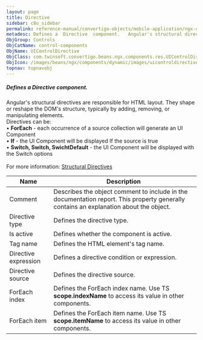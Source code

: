 ```yaml
---
layout: page
title: Directive
sidebar: c8o_sidebar
permalink: reference-manual/convertigo-objects/mobile-application/ngx-components/control-components/directive/
metadesc: Defines a  Directive  component.   Angular's structural directives are responsible for HTML layout. They shape or reshape the DOM's structure, typical
ObjGroup: Controls
ObjCatName: control-components
ObjName: UIControlDirective
ObjClass: com.twinsoft.convertigo.beans.ngx.components.res.UIControlDirective
ObjIcon: /images/beans/ngx/components/dynamic/images/uicontroldirective_32x32.png
topnav: topnavobj
---
```

##### Defines a <i>Directive</i> component. <br/>

 Angular's structural directives are responsible for HTML layout. They shape or reshape the DOM's structure, typically by adding, removing, or manipulating elements.<br/>
Directives can be:<br> • <b>ForEach</b>  - each occurrence of a source collection will generate an UI Component<br> • <b>If</b> 		- the UI Component will be displayed If the source is true<br> • <b>Switch, Switch, SwichtDefault</b> 	- the UI Component will be displayed with the Switch options<br/>
<br/>
For more information: <a href='https://angular.io/guide/structural-directives' target='_blank'>Structural Directives</a>

Name | Description 
--- | ---
Comment | Describes the object comment to include in the documentation report.  This property generally contains an explanation about the object. 
Directive type | Defines the directive type.  
Is active | Defines whether the component is active. 
Tag name | Defines the HTML element's tag name. 
Directive expression | Defines a directive condition or expression.  
Directive source | Defines the directive source.  
ForEach index | Defines the ForEach index name.  Use TS <b>scope.indexName</b> to access its value in other components.
ForEach item | Defines the ForEach item name.  Use TS <b>scope.itemName</b> to access its value in other components.


